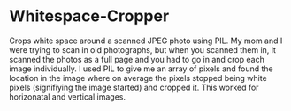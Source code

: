 # Whitespace-Cropper
Crops white space around a scanned JPEG photo using PIL. My mom and I were trying to scan in old photographs, but when you scanned them in, it scanned the photos as a full page and you had to go in and crop each image individually. I used PIL to give me an array of pixels and found the location in the image where on average the pixels stopped being white pixels (signifiying the image started) and cropped it. This worked for horizonatal and vertical images. 
